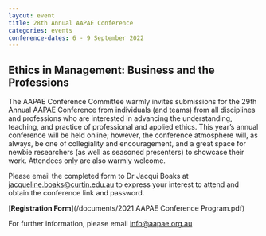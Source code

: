 ```yaml
---
layout: event
title: 28th Annual AAPAE Conference
categories: events
conference-dates: 6 - 9 September 2022
---
```


## Ethics in Management: Business and the Professions

The AAPAE Conference Committee warmly invites submissions for the 29th Annual AAPAE Conference from individuals (and teams) from all disciplines and professions who are interested in advancing the understanding, teaching, and practice of professional and applied ethics.  This year’s annual conference will be held online; however, the conference atmosphere will, as always, be one of collegiality and encouragement, and a great space for newbie researchers (as well as seasoned presenters) to showcase their work.  Attendees only are also warmly welcome.

Please email the completed form to Dr Jacqui Boaks at jacqueline.boaks@curtin.edu.au to express your interest to attend and obtain the conference link and password.

[**Registration Form**](/documents/2021 AAPAE Conference Program.pdf)

For further information, please email [info@aapae.org.au ](mailto:info@aapae.org.au)
